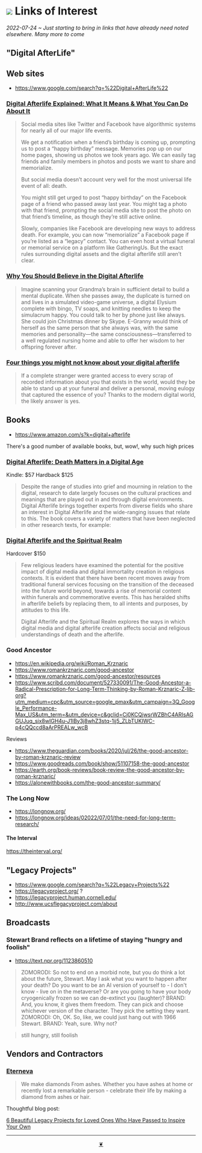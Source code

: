 # [![](https://pushme-pullyou.github.io/tootoo-2022/assets/icons/mark-github.svg )]( https://github.com/evereverland/2022/blob/main/pages/links-of-interest.md "Source code on GitHub" )  Links of Interest

_2022-07-24 ~ Just starting to bring in links that have already need noted elsewhere. Many more to come_

## "Digital AfterLife"

## Web sites

* https://www.google.com/search?q=%22Digital+AfterLife%22


### [Digital Afterlife Explained: What It Means & What You Can Do About It]( https://www.joincake.com/blog/digital-afterlife/ )

>Social media sites like Twitter and Facebook have algorithmic systems for nearly all of our major life events.
>
>We get a notification when a friend’s birthday is coming up, prompting us to post a “happy birthday” message. Memories pop up on our home pages, showing us photos we took years ago. We can easily tag friends and family members in photos and posts we want to share and memorialize.
>
>But social media doesn’t account very well for the most universal life event of all: death.
>
>You might still get urged to post “happy birthday” on the Facebook page of a friend who passed away last year. You might tag a photo with that friend, prompting the social media site to post the photo on that friend’s timeline, as though they’re still active online.
>
>Slowly, companies like Facebook are developing new ways to address death. For example, you can now “memorialize” a Facebook page if you’re listed as a “legacy” contact. You can even host a virtual funeral or memorial service on a platform like GatheringUs. But the exact rules surrounding digital assets and the digital afterlife still aren’t clear.


### [Why You Should Believe in the Digital Afterlife]( https://www.theatlantic.com/science/archive/2016/07/what-a-digital-afterlife-would-be-like/491105/ )

>Imagine scanning your Grandma’s brain in sufficient detail to build a mental duplicate. When she passes away, the duplicate is turned on and lives in a simulated video-game universe, a digital Elysium complete with bingo, TV soaps, and knitting needles to keep the simulacrum happy. You could talk to her by phone just like always. She could join Christmas dinner by Skype. E-Granny would think of herself as the same person that she always was, with the same memories and personality—the same consciousness—transferred to a well regulated nursing home and able to offer her wisdom to her offspring forever after.


### [Four things you might not know about your digital afterlife]( https://www.sciencefocus.com/future-technology/four-things-you-might-not-know-about-your-digital-afterlife/ )

> If a complete stranger were granted access to every scrap of recorded information about you that exists in the world, would they be able to stand up at your funeral and deliver a personal, moving eulogy that captured the essence of you? Thanks to the modern digital world, the likely answer is yes.

## Books

  * https://www.amazon.com/s?k=digital+afterlife

There's a good number of available books, but, wow!, why such high prices

### [Digital Afterlife: Death Matters in a Digital Age]( https://www.amazon.com/Digital-Afterlife-Artificial-Intelligence-Robotics-ebook/dp/B07Z6PBZCL/ )

Kindle: $57 Hardback $125

>Despite the range of studies into grief and mourning in relation to the digital, research to date largely focuses on the cultural practices and meanings that are played out in and through digital environments. Digital Afterlife brings together experts from diverse fields who share an interest in Digital Afterlife and the wide-ranging issues that relate to this. The book covers a variety of matters that have been neglected in other research texts, for example:

### [Digital Afterlife and the Spiritual Realm]( https://www.amazon.com/Afterlife-Spiritual-Artificial-Intelligence-Robotics/dp/0367565382 )

Hardcover $150

>Few religious leaders have examined the potential for the positive impact of digital media and digital immortality creation in religious contexts. It is evident that there have been recent moves away from traditional funeral services focusing on the transition of the deceased into the future world beyond, towards a rise of memorial content within funerals and commemorative events. This has heralded shifts in afterlife beliefs by replacing them, to all intents and purposes, by attitudes to this life.
>
>Digital Afterlife and the Spiritual Realm explores the ways in which digital media and digital afterlife creation affects social and religious understandings of death and the afterlife.


### Good Ancestor

* https://en.wikipedia.org/wiki/Roman_Krznaric
* https://www.romankrznaric.com/good-ancestor
* https://www.romankrznaric.com/good-ancestor/resources
* https://www.scribd.com/document/527330091/The-Good-Ancestor-a-Radical-Prescription-for-Long-Term-Thinking-by-Roman-Krznaric-Z-lib-org?utm_medium=cpc&utm_source=google_pmax&utm_campaign=3Q_Google_Performance-Max_US&utm_term=&utm_device=c&gclid=Cj0KCQjwsrWZBhC4ARIsAGGUJuq_six8wIGH4u-J1lBy3j8whZ3stq-1ij5_ZLbTUKIWC-p4cQQccd8aArPREALw_wcB

Reviews
* https://www.theguardian.com/books/2020/jul/26/the-good-ancestor-by-roman-krznaric-review
* https://www.goodreads.com/book/show/51107158-the-good-ancestor
* https://earth.org/book-reviews/book-review-the-good-ancestor-by-roman-krznaric/
* https://alonewithbooks.com/the-good-ancestor-summary/


### The Long Now

* https://longnow.org/
* https://longnow.org/ideas/02022/07/01/the-need-for-long-term-research/

#### The Interval

https://theinterval.org/

## "Legacy Projects"

* https://www.google.com/search?q=%22Legacy+Projects%22
* https://legacyproject.org/ ?
* https://legacyproject.human.cornell.edu/
* http://www.ucsflegacyproject.com/about


## Broadcasts

### Stewart Brand reflects on a lifetime of staying "hungry and foolish"

* https://text.npr.org/1123860510

>ZOMORODI: So not to end on a morbid note, but you do think a lot about the future, Stewart. May I ask what you want to happen after your death? Do you want to be an AI version of yourself to - I don't know - live on in the metaverse? Or are you going to have your body cryogenically frozen so we can de-extinct you (laughter)?
>BRAND: And, you know, it gives them freedom. They can pick and choose whichever version of the character. They pick the setting they want.
>ZOMORODI: Oh, OK. So, like, we could just hang out with 1966 Stewart.
>BRAND: Yeah, sure. Why not?

>still hungry, still foolish


## Vendors and Contractors

### [Eterneva]( https://eterneva.com/ )

> We make diamonds From ashes. Whether you have ashes at home or recently lost a remarkable person - celebrate their life by making a diamond from ashes or hair.

Thoughtful blog post:

[6 Beautiful Legacy Projects for Loved Ones Who Have Passed to Inspire Your Own]( https://eterneva.com/blog/legacy-project-ideas/ )


***

<center title="Hello! Click me to go up to the top" ><a class=aDingbat href=javascript:window.scrollTo(0,0);> ❦ </a></center>

